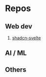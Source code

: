 # Repos

## Web dev

1. [shadcn-svelte](https://github.com/huntabyte/shadcn-svelte)

## AI / ML

## Others
